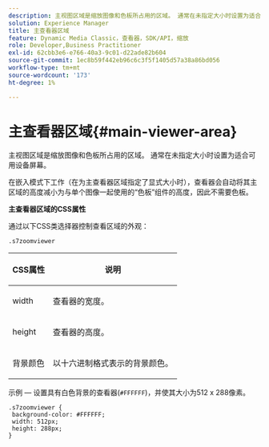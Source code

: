 ```yaml
---
description: 主视图区域是缩放图像和色板所占用的区域。 通常在未指定大小时设置为适合可用设备屏幕。
solution: Experience Manager
title: 主查看器区域
feature: Dynamic Media Classic，查看器，SDK/API，缩放
role: Developer,Business Practitioner
exl-id: 62cbb3e6-e766-40a3-9c01-d22ade82b604
source-git-commit: 1ec8b59f442eb96c6c3f5f1405d57a38a86bd056
workflow-type: tm+mt
source-wordcount: '173'
ht-degree: 1%

---
```


# 主查看器区域{#main-viewer-area}

主视图区域是缩放图像和色板所占用的区域。 通常在未指定大小时设置为适合可用设备屏幕。

<!--<a id="section_061E550C1C1D4DB2BD663A898895B38C"></a>-->

在嵌入模式下工作（在为主查看器区域指定了显式大小时），查看器会自动将其主区域的高度减小为与单个图像一起使用的“色板”组件的高度，因此不需要色板。

**主查看器区域的CSS属性**

通过以下CSS类选择器控制查看区域的外观：

```
.s7zoomviewer
```

<table id="table_94EE3F5BBE4547C0B4943471CEE7EDE4"> 
 <thead> 
  <tr> 
   <th colname="col1" class="entry"> <p> CSS属性 </p> </th> 
   <th colname="col2" class="entry"> <p>说明 </p> </th> 
  </tr> 
 </thead>
 <tbody> 
  <tr> 
   <td colname="col1"> <p> <span class="codeph"> width </span> </p> </td> 
   <td colname="col2"> <p>查看器的宽度。 </p> </td> 
  </tr> 
  <tr> 
   <td colname="col1"> <p> <span class="codeph"> height </span> </p> </td> 
   <td colname="col2"> <p>查看器的高度。 </p> </td> 
  </tr> 
  <tr> 
   <td colname="col1"> <p> <span class="codeph"> 背景颜色  </span> </p> </td> 
   <td colname="col2"> <p> 以十六进制格式表示的背景颜色。 </p> </td> 
  </tr> 
 </tbody> 
</table>

示例 — 设置具有白色背景的查看器(`#FFFFFF`)，并使其大小为512 x 288像素。

```
.s7zoomviewer { 
 background-color: #FFFFFF; 
 width: 512px; 
 height: 288px;  
}
```

